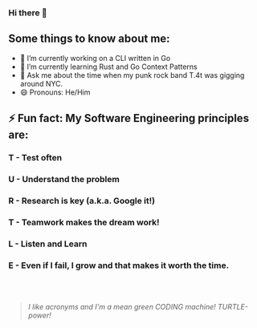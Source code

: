 ### Hi there 👋

## Some things to know about me:
- 🔭 I’m currently working on a CLI written in Go
- 🌱 I’m currently learning Rust and Go Context Patterns
- 💬 Ask me about the time when my punk rock band T.4t was gigging around NYC.
- 😄 Pronouns: He/Him

## ⚡ Fun fact: My Software Engineering principles are:

### T - Test often

### U - Understand the problem

### R - Research is key (a.k.a. Google it!)

### T - Teamwork makes the dream work!

### L - Listen and Learn

### E - Even if I fail, I grow and that makes it worth the time.


<br/><br/>
> _I like acronyms and I'm a mean green CODING machine! TURTLE-power!_

<!--
**depadiernos/depadiernos** is a ✨ _special_ ✨ repository because its `README.md` (this file) appears on your GitHub profile.

Here are some ideas to get you started:

- 🔭 I’m currently working on ...
- 🌱 I’m currently learning ...
- 👯 I’m looking to collaborate on ...
- 🤔 I’m looking for help with ...
- 💬 Ask me about ...
- 📫 How to reach me: ...
- 😄 Pronouns: ...
- ⚡ Fun fact: ...
-->
